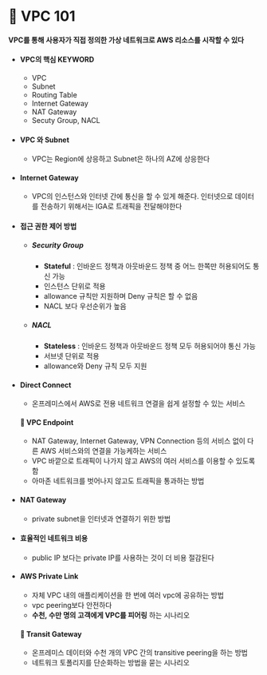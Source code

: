 # **📌 VPC 101**

#### VPC를 통해 사용자가 직접 정의한 가상 네트워크로 AWS 리소스를 시작할 수 있다



- #### VPC의 핵심 KEYWORD

  - VPC
  - Subnet
  - Routing Table
  - Internet Gateway
  - NAT Gateway
  - Secuty Group, NACL



- #### VPC 와 Subnet

  - VPC는 Region에 상응하고 Subnet은 하나의 AZ에 상응한다

- #### Internet Gateway

  - VPC의 인스턴스와 인터넷 간에 통신을 할 수 있게 해준다. 인터넷으로 데이터를 전송하기 위해서는 IGA로 트래픽을 전달해야한다

- #### 접근 권한 제어 방법

  - ##### Security Group 

    - **Stateful** : 인바운드 정책과 아웃바운드 정책 중 어느 한쪽만 허용되어도 통신 가능
    - 인스턴스 단위로 적용
    - allowance 규칙만 지원하며 Deny 규칙은 할 수 없음
    - NACL 보다 우선순위가 높음

  - ##### NACL

    - **Stateless** : 인바운드 정책과 아웃바운드 정책 모두 허용되어야 통신 가능
    - 서브넷 단위로 적용
    - allowance와 Deny 규칙 모두 지원

- #### Direct Connect

  - 온프레미스에서 AWS로 전용 네트워크 연결을 쉽게 설정할 수 있는 서비스

  #### **📌** VPC Endpoint

  - NAT Gateway, Internet Gateway, VPN Connection 등의 서비스 없이 다른 AWS 서비스와의 연결을 가능케하는 서비스
  - VPC 바깥으로 트래픽이 나가지 않고 AWS의 여러 서비스를 이용할 수 있도록 함
  - 아마존 네트워크를 벗어나지 않고도 트래픽을 통과하는 방법

- #### NAT Gateway

  - private subnet을 인터넷과 연결하기 위한 방법

- #### 효율적인 네트워크 비용

  - public IP 보다는 private IP를 사용하는 것이 더 비용 절감된다

- #### AWS Private Link

  - 자체 VPC 내의 애플리케이션을  한 번에 여러 vpc에 공유하는 방법
  - vpc peering보다 안전하다
  - **수천, 수만 명의 고객에게 VPC를 피어링** 하는 시나리오 

  #### **📌** Transit Gateway

  - 온프레미스 데이터와 수천 개의 VPC 간의 transitive peering을 하는 방법
  - 네트워크 토폴리지를 단순화하는 방법을 묻는 시나리오 
